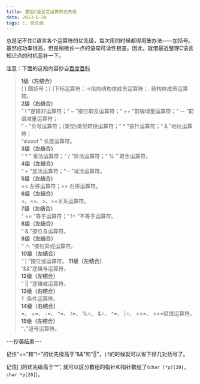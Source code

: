 ```yaml
---
title: 重拾C语言之运算符优先级
date: 2013-5-28
tags: c, 优先级
---
```


总是记不住C语言各个运算符的优先级，每次用的时候都得用笨办法——加括号。虽然成功率很高，但是稍微长一点的语句可读性极差。因此，就借最近整理C语言知识点的时机恶补一下。

注意：下面的这段内容抄自[百度百科](http://baike.baidu.com/view/1516130.htm)

> **1级（左结合）**    
( ) 圆括号；[ ]下标运算符；->指向结构体成员运算符；. 结构体成员运算符。  
**2级（右结合）**  
“ ! ”逻辑非运算符；“ ~ ”按位取反运算符；“ ++ ”前缀增量运算符；“ -- ”前缀减量运算符；  
“ - ”负号运算符；(类型)类型转换运算符；“ * ”指针运算符；“ & ”地址运算符；  
“sizeof ” 长度运算符。  
**3级（左结合）**  
“ * ” 乘法运算符；“ / ”除法运算符；“ % ” 取余运算符。  
**4级（左结合）**  
“ + ”加法运算符；“ - ”减法运算符。  
**5级（左结合）**    
<< 左移运算符；>> 右移运算符。  
**6级（左结合）**  
<、<=、>、>=关系运算符。  
**7级（左结合）**  
“ == ”等于运算符；“ != ”不等于运算符。  
**8级（左结合）**    
“ & ”按位与运算符。  
**9级（左结合）**  
“ ∧ ”按位异或运算符。  
**10级（左结合）**  
“ | ”按位或运算符。 
**11级（左结合）**  
“&&”逻辑与运算符。  
**12级（左结合）**  
“ || ”逻辑或运算符。  
**13级（右结合）**  
? :条件运算符。  
**14级（右结合）**  
=、 +=、 -=、 \*=、 /=、 %=、 &=、 ^=、 |=、 <<=、 >>=赋值运算符。  
**15级（左结合）**  
“，”逗号运算符。  

---抄袭结束---

记住“==”和“!=”的优先级高于“&&”和“||”，`if`的时候就可以省下好几对括号了。

记住[ ]的优先级高于“\*”, 就可以区分数组的指针和指针数组了(`char (*p)[20]`，`char *p[20]`)。
